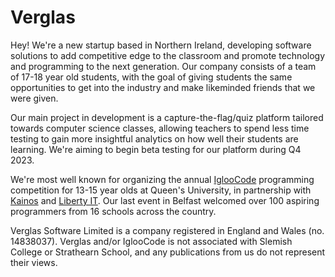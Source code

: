 # Verglas

Hey! We're a new startup based in Northern Ireland, developing software solutions to add competitive edge to the classroom and promote technology and programming to the next generation. Our company consists of a team of 17-18 year old students, with the goal of giving students the same opportunities to get into the industry and make likeminded friends that we were given.

Our main project in development is a capture-the-flag/quiz platform tailored towards computer science classes, allowing teachers to spend less time testing to gain more insightful analytics on how well their students are learning. We're aiming to begin beta testing for our platform during Q4 2023.

We're most well known for organizing the annual [IglooCode](https://iglooco.de) programming competition for 13-15 year olds at Queen's University, in partnership with [Kainos](https://kainos.com) and [Liberty IT](https://www.liberty-it.co.uk/about-us/overview). Our last event in Belfast welcomed over 100 aspiring programmers from 16 schools across the country.

Verglas Software Limited is a company registered in England and Wales (no. 14838037). Verglas and/or IglooCode is not associated with Slemish College or Strathearn School, and any publications from us do not represent their views.
